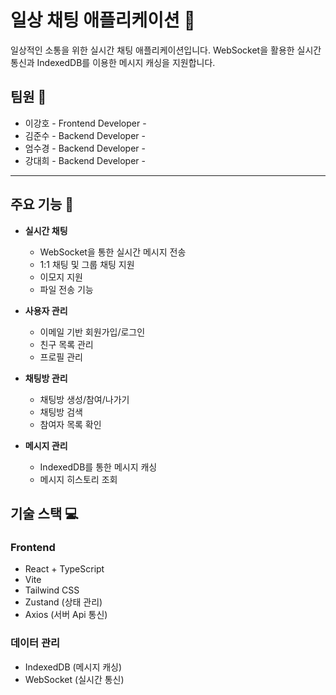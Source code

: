 # 일상 채팅 애플리케이션 🚀

일상적인 소통을 위한 실시간 채팅 애플리케이션입니다. WebSocket을 활용한 실시간 통신과 IndexedDB를 이용한 메시지 캐싱을 지원합니다.

## 팀원 👥

- 이강호 - Frontend Developer -
- 김준수 - Backend Developer -
- 엄수경 - Backend Developer -
- 강대희 - Backend Developer -

---

## 주요 기능 🌟

- **실시간 채팅**

  - WebSocket을 통한 실시간 메시지 전송
  - 1:1 채팅 및 그룹 채팅 지원
  - 이모지 지원
  - 파일 전송 기능

- **사용자 관리**

  - 이메일 기반 회원가입/로그인
  - 친구 목록 관리
  - 프로필 관리

- **채팅방 관리**

  - 채팅방 생성/참여/나가기
  - 채팅방 검색
  - 참여자 목록 확인

- **메시지 관리**
  - IndexedDB를 통한 메시지 캐싱
  - 메시지 히스토리 조회

## 기술 스택 💻

### Frontend

- React + TypeScript
- Vite
- Tailwind CSS
- Zustand (상태 관리)
- Axios (서버 Api 통신)

### 데이터 관리

- IndexedDB (메시지 캐싱)
- WebSocket (실시간 통신)

